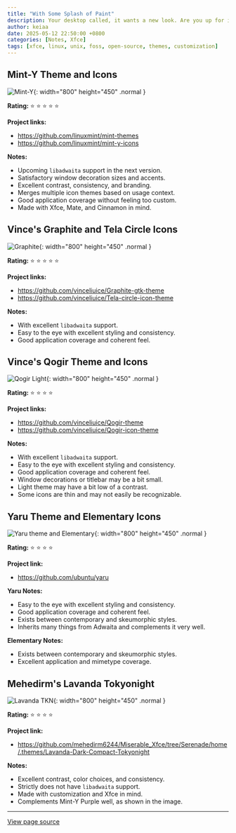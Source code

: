 ```yaml
---
title: "With Some Splash of Paint"
description: Your desktop called, it wants a new look. Are you up for it?
author: keiaa
date: 2025-05-12 22:50:00 +0800
categories: [Notes, Xfce]
tags: [xfce, linux, unix, foss, open-source, themes, customization]
---
```


## Mint-Y Theme and Icons

![Mint-Y](https://iili.io/3ZpZfNn.webp){: width="800" height="450" .normal }

**Rating:** ⭐ ⭐ ⭐ ⭐ ⭐

**Project links:**

- <https://github.com/linuxmint/mint-themes>
- <https://github.com/linuxmint/mint-y-icons>

**Notes:**

- Upcoming `libadwaita` support in the next version.
- Satisfactory window decoration sizes and accents.
- Excellent contrast, consistency, and branding.
- Merges multiple icon themes based on usage context.
- Good application coverage without feeling too custom.
- Made with Xfce, Mate, and Cinnamon in mind.

## Vince's Graphite and Tela Circle Icons

![Graphite](https://iili.io/3ZpZTSS.webp){: width="800" height="450" .normal }

**Rating:** ⭐ ⭐ ⭐ ⭐ ⭐

**Project links:**

- <https://github.com/vinceliuice/Graphite-gtk-theme>
- <https://github.com/vinceliuice/Tela-circle-icon-theme>

**Notes:**

- With excellent `libadwaita` support.
- Easy to the eye with excellent styling and consistency.
- Good application coverage and coherent feel.

## Vince's Qogir Theme and Icons

![Qogir Light](https://iili.io/3ZpZCoG.webp){: width="800" height="450" .normal }


**Rating:** ⭐ ⭐ ⭐ ⭐ 

**Project links:**

- <https://github.com/vinceliuice/Qogir-theme>
- <https://github.com/vinceliuice/Qogir-icon-theme>

**Notes:**

- With excellent `libadwaita` support.
- Easy to the eye with excellent styling and consistency.
- Good application coverage and coherent feel.
- Window decorations or titlebar may be a bit small.
- Light theme may have a bit low of a contrast.
- Some icons are thin and may not easily be recognizable.

## Yaru Theme and Elementary Icons

![Yaru theme and Elementary](https://iili.io/3ZpZoP4.webp){: width="800" height="450" .normal }

**Rating:** ⭐ ⭐ ⭐ ⭐ 

**Project link:**

- <https://github.com/ubuntu/yaru>

**Yaru Notes:**

- Easy to the eye with excellent styling and consistency.
- Good application coverage and coherent feel.
- Exists between contemporary and skeumorphic styles.
- Inherits many things from Adwaita and complements it very well.

**Elementary Notes:**

- Exists between contemporary and skeumorphic styles.
- Excellent application and mimetype coverage.


## Mehedirm's Lavanda Tokyonight

![Lavanda TKN](https://iili.io/3ZpZzKl.webp){: width="800" height="450" .normal }

**Rating:** ⭐ ⭐ ⭐ ⭐ 

**Project link:**

- <https://github.com/mehedirm6244/Miserable_Xfce/tree/Serenade/home/.themes/Lavanda-Dark-Compact-Tokyonight>

**Notes:**

- Excellent contrast, color choices, and consistency.
- Strictly does not have `libadwaita` support.
- Made with customization and Xfce in mind.
- Complements Mint-Y Purple well, as shown in the image.

---

[View page source](https://github.com/nozomi-75/xfce-notes/blob/main/_posts/2025-05-12-suggested-themes-and-icons.markdown)